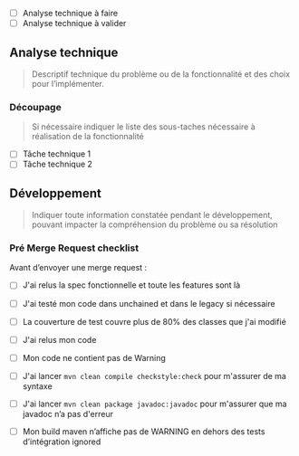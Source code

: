 * [ ] Analyse technique à faire
* [ ] Analyse technique à valider

## Analyse technique

> Descriptif technique du problème ou de la fonctionnalité et des choix pour l’implémenter.

### Découpage

> Si nécessaire indiquer le liste des sous-taches nécessaire à réalisation de la fonctionnalité

- [ ] Tâche technique 1
- [ ] Tâche technique 2

## Développement

> Indiquer toute information constatée pendant le développement, pouvant impacter la compréhension du problème ou sa résolution

### Pré Merge Request checklist

Avant d’envoyer une merge request :

* [ ] J'ai relus la spec fonctionnelle et toute les features sont là
* [ ] J'ai testé mon code dans unchained et dans le legacy si nécessaire
* [ ] La couverture de test couvre plus de 80% des classes que j'ai modifié
* [ ] J'ai relus mon code
* [ ] Mon code ne contient pas de Warning
* [ ] J'ai lancer `mvn clean compile checkstyle:check` pour m'assurer de ma syntaxe
* [ ] J'ai lancer `mvn clean package javadoc:javadoc` pour m'assurer que ma javadoc n’a pas d'erreur
* [ ] Mon build maven n’affiche pas de WARNING en dehors des tests d’intégration ignored


